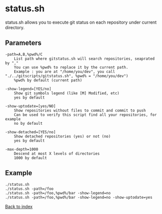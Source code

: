 status.sh
=========

status.sh allows you to execute git status on each repository under current directory.

Parameters
----------
```
-path=A,B,%pwd%/C
    List path where gitstatus.sh will search repositories, seaprated by ","
    You can use %pwd% to replace it by the current path.
    Example : you are at "/home/you/dev", you call "./../gitscripts/gitstatus.sh", %pwd% = "/home/you/dev")
    %pwd% by default (current path)

-show-legend=[YES/no]
    Show git symbols legend (like [M] Modified, etc)
    yes by default

-show-uptodate=[yes/NO]
    Show repositories without files to commit and commit to push
    Can be used to verify this script find all your repositories, for example
    no by default
    
-show-detached=[YES/no]
    Show detached repositories (yes) or not (no)
    yes by default
    
-max-depth=1000
    Descend at most X levels of directories
    1000 by default
```

Example
-------
```
./status.sh
./status.sh -path=/foo
./status.sh -path=/foo,%pwd%/bar -show-legend=no
./status.sh -path=/foo,%pwd%/bar -show-legend=no -show-uptodate=yes
```

[Back to index](../README.md)
